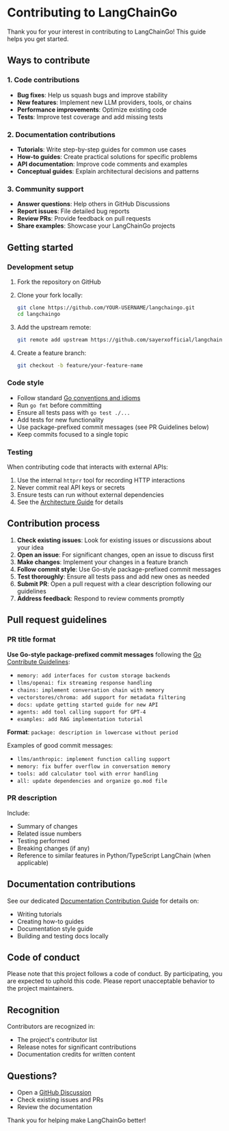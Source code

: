 # Contributing to LangChainGo

Thank you for your interest in contributing to LangChainGo! This guide helps you get started.

## Ways to contribute

### 1. Code contributions

- **Bug fixes**: Help us squash bugs and improve stability
- **New features**: Implement new LLM providers, tools, or chains
- **Performance improvements**: Optimize existing code
- **Tests**: Improve test coverage and add missing tests

### 2. Documentation contributions

- **Tutorials**: Write step-by-step guides for common use cases
- **How-to guides**: Create practical solutions for specific problems
- **API documentation**: Improve code comments and examples
- **Conceptual guides**: Explain architectural decisions and patterns

### 3. Community support

- **Answer questions**: Help others in GitHub Discussions
- **Report issues**: File detailed bug reports
- **Review PRs**: Provide feedback on pull requests
- **Share examples**: Showcase your LangChainGo projects

## Getting started

### Development setup

1. Fork the repository on GitHub
2. Clone your fork locally:
   ```bash
   git clone https://github.com/YOUR-USERNAME/langchaingo.git
   cd langchaingo
   ```

3. Add the upstream remote:
   ```bash
   git remote add upstream https://github.com/sayerxofficial/langchaingo.git
   ```

4. Create a feature branch:
   ```bash
   git checkout -b feature/your-feature-name
   ```

### Code style

- Follow standard [Go conventions and idioms](https://go.dev/doc/effective_go)
- Run `go fmt` before committing
- Ensure all tests pass with `go test ./...`
- Add tests for new functionality
- Use package-prefixed commit messages (see PR Guidelines below)
- Keep commits focused to a single topic

### Testing

When contributing code that interacts with external APIs:

1. Use the internal `httprr` tool for recording HTTP interactions
2. Never commit real API keys or secrets
3. Ensure tests can run without external dependencies
4. See the [Architecture Guide](/docs/concepts/architecture#http-testing-with-httprr) for details

## Contribution process

1. **Check existing issues**: Look for existing issues or discussions about your idea
2. **Open an issue**: For significant changes, open an issue to discuss first
3. **Make changes**: Implement your changes in a feature branch
4. **Follow commit style**: Use Go-style package-prefixed commit messages
5. **Test thoroughly**: Ensure all tests pass and add new ones as needed
6. **Submit PR**: Open a pull request with a clear description following our guidelines
7. **Address feedback**: Respond to review comments promptly

## Pull request guidelines

### PR title format

**Use Go-style package-prefixed commit messages** following the [Go Contribute Guidelines](https://go.dev/doc/contribute#commit_messages):

- `memory: add interfaces for custom storage backends`
- `llms/openai: fix streaming response handling`
- `chains: implement conversation chain with memory`
- `vectorstores/chroma: add support for metadata filtering`
- `docs: update getting started guide for new API`
- `agents: add tool calling support for GPT-4`
- `examples: add RAG implementation tutorial`

**Format**: `package: description in lowercase without period`

Examples of good commit messages:
- `llms/anthropic: implement function calling support`
- `memory: fix buffer overflow in conversation memory`
- `tools: add calculator tool with error handling`
- `all: update dependencies and organize go.mod file`

### PR description
Include:
- Summary of changes
- Related issue numbers  
- Testing performed
- Breaking changes (if any)
- Reference to similar features in Python/TypeScript LangChain (when applicable)

## Documentation contributions

See our dedicated [Documentation Contribution Guide](./documentation) for details on:
- Writing tutorials
- Creating how-to guides
- Documentation style guide
- Building and testing docs locally

## Code of conduct

Please note that this project follows a code of conduct. By participating, you are expected to uphold this code. Please report unacceptable behavior to the project maintainers.

## Recognition

Contributors are recognized in:
- The project's contributor list
- Release notes for significant contributions
- Documentation credits for written content

## Questions?

- Open a [GitHub Discussion](https://github.com/sayerxofficial/langchaingo/discussions)
- Check existing issues and PRs
- Review the documentation

Thank you for helping make LangChainGo better!